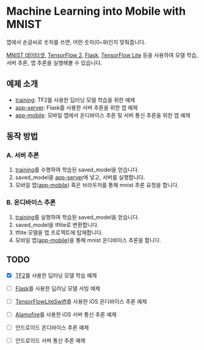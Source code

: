 # Machine Learning into Mobile with MNIST

앱에서 손글씨로 숫자를 쓰면, 어떤 숫자(0~9)인지 맞춰줍니다. 

[MNIST 데이터셋](http://yann.lecun.com/exdb/mnist/), [TensorFlow 2](https://www.tensorflow.org), [Flask](https://flask.palletsprojects.com), [TensorFlow Lite](https://www.tensorflow.org/lite) 등을 사용하여 모델 학습, 서버 추론, 앱 추론을 실행해볼 수 있습니다.

## 예제 소개

- [training](training): TF2를 사용한 딥러닝 모델 학습을 위한 예제
- [app-server](app-server): Flask를 사용한 서버 추론을 위한 앱 예제
- [app-mobile](app-mobile): 모바일 앱에서 온디바이스 추론 및 서버 통신 추론을 위한 앱 예제

## 동작 방법

### A. 서버 추론

1. [training](training)를 수행하여 학습된 saved_model을 얻습니다.
2. saved_model을 [app-server](app-server)에 넣고, 서버를 실행합니다.
3. 모바일 앱([app-mobile](app-mobile)) 혹은 브라우저를 통해 mnist 추론 요청을 합니다.

### B. 온디바이스 추론

1. [training](training)를 실행하여 학습된 saved_model을 얻습니다.
2. saved_model을 tflite로 변환합니다.
3. tflite 모델을 앱 프로젝트에 탑재합니다.
4. 모바일 앱([app-mobile](app-mobile))을 통해 mnist 온디바이스 추론을 합니다.

## TODO

- [x] [TF2](https://www.tensorflow.org)를 사용한 딥러닝 모델 학습 예제
- [ ] [Flask](https://flask.palletsprojects.com)를 사용한 딥러닝 모델 서빙 예제
- [ ] [TensorFlowLiteSwift](https://www.tensorflow.org/lite/guide/ios)를 사용한 iOS 온디바이스 추론 예제
- [ ] [Alamofire](https://github.com/Alamofire/Alamofire)를 사용한 iOS 서버 통신 추론 예제
- [ ] 안드로이드 온디바이스 추론 예제
- [ ] 안드로이드 서버 통신 추론 예제

